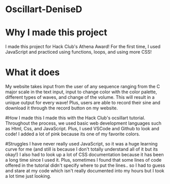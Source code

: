 # Oscillart-DeniseD

# Why I made this project
I made this project for Hack Club's Athena Award! For the first time, I used JavaScript and practiced using functions, loops, and using more CSS! 

# What it does
My website takes input from the user of any sequence ranging from the C major scale in the text input, input to change color with the color palette, different types of waves, and change of the volume. This will result in a unique output for every wave!
Plus, users are able to record their sine and download it through the record button on my website.

#How I made this
I made this with the Hack Club's ocsillart tutorial. Throughout the process, we used basic web development languages such as Html, Css, and JavaScript. 
Plus, I used VSCode and Github to look and code! I added a lot of pink because its one of my favorite colors. 

#Struggles
I have never really used JavaScript, so it was a huge learning curve for me (and still is because I don't totally understand all of it but its okay!) I also had to look up a lot of CSS documentation because it has been a long time since I used it. 
Plus, sometimes I found that some lines of code offered in the tutorial didn't specify where to put the lines.. so I had to guess and stare at my code which isn't really documented into my hours but I took a lot time just looking. 
